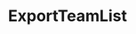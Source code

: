 ---
optionsClassName: 
optionsClassFullName: 
configurationSamples: []
description: missng XML code comments
className: ExportTeamList
typeName: Processors
architecture: v1
options: []

redirectFrom: []
layout: reference
toc: true
permalink: /Reference/v1/Processors/ExportTeamList/
title: ExportTeamList
categories:
- Processors
- v1
notes: ''
introduction: ''

---